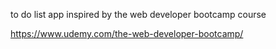 to do list app inspired by the web developer bootcamp course

https://www.udemy.com/the-web-developer-bootcamp/